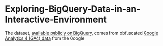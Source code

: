# Exploring-BigQuery-Data-in-an-Interactive-Environment
The dataset, [available publicly on BigQuery](https://console.cloud.google.com/bigquery?project=bigquery-public-data&amp;d=ga4_obfuscated_sample_ecommerce&amp;p=bigquery-public-data&amp;page=dataset), comes from obfuscated [Google Analytics 4 (GA4) data](https://developers.google.com/analytics/bigquery/web-ecommerce-demo-dataset) from the Google
